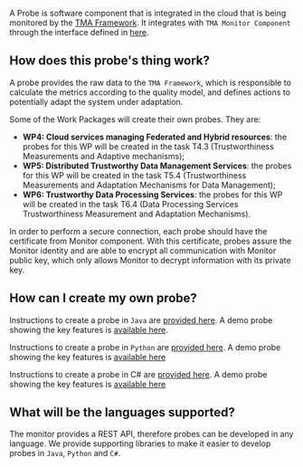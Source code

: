 A Probe is software component that is integrated in the cloud that is being monitored by the [TMA Framework](https://github.com/nmsa/tma-framework#trustworthiness-monitoring--assessment-framework). It integrates with `TMA Monitor Component` through the interface defined in [here](https://github.com/nmsa/tma-framework-m#tma-monitor-message-format).

## How does this probe's thing work?

A probe provides the raw data to the `TMA Framework`, which is responsible to calculate the metrics according to the quality model, and defines actions to potentially adapt the system under adaptation.

Some of the Work Packages will create their own probes. They are:

- **WP4: Cloud services managing Federated and Hybrid resources**: the probes for this WP will be created in the task T4.3 (Trustworthiness Measurements and Adaptive mechanisms);
- **WP5: Distributed Trustworthy Data Management Services**: the probes for this WP will be created in the task T5.4 (Trustworthiness Measurements and Adaptation Mechanisms for Data Management);
- **WP6: Trustworthy Data Processing Services**: the probes for this WP will be created in the task T6.4 (Data Processing Services Trustworthiness Measurement and Adaptation Mechanisms).

In order to perform a secure connection, each probe should have the certificate from Monitor component. With this certificate, probes assure the Monitor identity and are able to encrypt all communication with Monitor public key, which only allows Monitor to decrypt information with its private key.

## How can I create my own probe?

Instructions to create a probe in `Java` are [provided here](https://github.com/nmsa/tma-framework-m/tree/master/development/libraries/java-client-lib).
A demo probe showing the key features is [available here](https://github.com/nmsa/tma-framework-m/tree/master/development/probes/probe-java-demo).

Instructions to create a probe in `Python` are [provided here](https://github.com/nmsa/tma-framework-m/tree/master/development/libraries/python-client-lib).
A demo probe showing the key features is [available here](https://github.com/nmsa/tma-framework-m/tree/master/development/probes/probe-python-demo)

Instructions to create a probe in C# are [provided here](https://github.com/nmsa/tma-framework-m/tree/master/development/libraries/cs-client-lib).
A demo probe showing the key features is [available here](https://github.com/nmsa/tma-framework-m/tree/master/development/probes/probe-cs-demo)

## What will be the languages supported?
The monitor provides a REST API, therefore probes can be developed in any language.
We provide supporting libraries to make it easier to develop probes in `Java`, `Python` and `C#`.